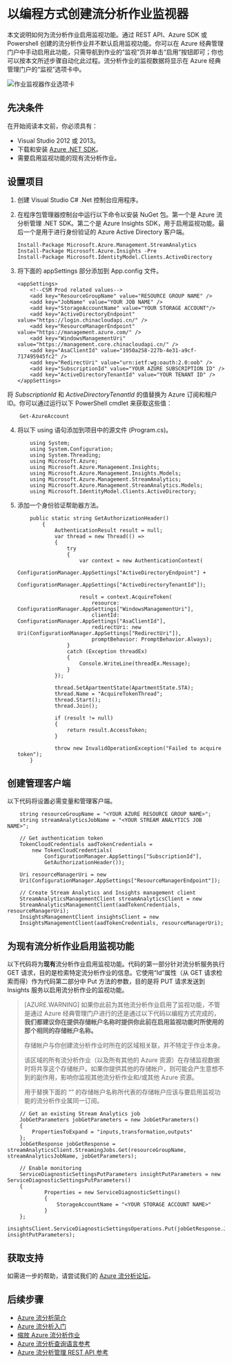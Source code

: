 <properties 
	pageTitle="以编程方式监视流分析的作业 | Azure" 
	description="了解如何以编程方式监视通过 REST API、Azure SDK 或 Powershell 创建的流分析作业。"
	keywords=".net 监视器, 作业监视器, 监视应用"
	services="stream-analytics" 
	documentationCenter="" 
	authors="jeffstokes72" 
	manager="jhubbard" 
	editor="cgronlun"/>  


<tags 
	ms.service="stream-analytics" 
	ms.devlang="na" 
	ms.topic="article" 
	ms.tgt_pltfrm="na" 
	ms.workload="data-services" 
	ms.date="09/26/2016" 
	wacn.date="01/09/2017" 
	ms.author="jeffstok"/>  



# 以编程方式创建流分析作业监视器
 本文说明如何为流分析作业启用监视功能。通过 REST API、Azure SDK 或 Powershell 创建的流分析作业并不默认启用监视功能。你可以在 Azure 经典管理门户中手动启用此功能，只需导航到作业的“监视”页并单击“启用”按钮即可；你也可以按本文所述步骤自动化此过程。流分析作业的监视数据将显示在 Azure 经典管理门户的“监视”选项卡中。

![作业监视器作业选项卡](./media/stream-analytics-monitor-jobs/stream-analytics-monitor-jobs-tab.png)

## 先决条件
在开始阅读本文前，你必须具有：

- Visual Studio 2012 或 2013。
- 下载和安装 [Azure .NET SDK](/downloads/)。
- 需要启用监视功能的现有流分析作业。

## 设置项目

1.	创建 Visual Studio C# .Net 控制台应用程序。
2.	在程序包管理器控制台中运行以下命令以安装 NuGet 包。第一个是 Azure 流分析管理 .NET SDK。第二个是 Azure Insights SDK，用于启用监视功能。最后一个是用于进行身份验证的 Azure Active Directory 客户端。

    
	    Install-Package Microsoft.Azure.Management.StreamAnalytics
	    Install-Package Microsoft.Azure.Insights -Pre
	    Install-Package Microsoft.IdentityModel.Clients.ActiveDirectory
    

3.	将下面的 appSettings 部分添加到 App.config 文件。

    
	    <appSettings>
	    	<!--CSM Prod related values-->
	    	<add key="ResourceGroupName" value="RESOURCE GROUP NAME" />
	    	<add key="JobName" value="YOUR JOB NAME" />
	    	<add key="StorageAccountName" value="YOUR STORAGE ACCOUNT"/>
	    	<add key="ActiveDirectoryEndpoint" value="https://login.chinacloudapi.cn/" />
	    	<add key="ResourceManagerEndpoint" value="https://management.azure.com/" />
	    	<add key="WindowsManagementUri" value="https://management.core.chinacloudapi.cn/" />
	    	<add key="AsaClientId" value="1950a258-227b-4e31-a9cf-717495945fc2" />
	    	<add key="RedirectUri" value="urn:ietf:wg:oauth:2.0:oob" />
	    	<add key="SubscriptionId" value="YOUR AZURE SUBSCRIPTION ID" />
	    	<add key="ActiveDirectoryTenantId" value="YOUR TENANT ID" />
	    </appSettings>
	
 将 *SubscriptionId* 和 *ActiveDirectoryTenantId* 的值替换为 Azure 订阅和租户 ID。你可以通过运行以下 PowerShell cmdlet 来获取这些值：

    
	    Get-AzureAccount
    
4.	将以下 using 语句添加到项目中的源文件 (Program.cs)。

    
	        using System;
	        using System.Configuration;
	        using System.Threading;
	        using Microsoft.Azure;
	        using Microsoft.Azure.Management.Insights;
	        using Microsoft.Azure.Management.Insights.Models;
	        using Microsoft.Azure.Management.StreamAnalytics;
	        using Microsoft.Azure.Management.StreamAnalytics.Models;
	        using Microsoft.IdentityModel.Clients.ActiveDirectory;
    
5.	添加一个身份验证帮助器方法。

	        public static string GetAuthorizationHeader()
	        	{
	        		AuthenticationResult result = null;
	        		var thread = new Thread(() =>
	        		{
	        			try
	        			{
	            			var context = new AuthenticationContext(
	                			ConfigurationManager.AppSettings["ActiveDirectoryEndpoint"] +
	                			ConfigurationManager.AppSettings["ActiveDirectoryTenantId"]);

	            			result = context.AcquireToken(
	                			resource: ConfigurationManager.AppSettings["WindowsManagementUri"],
	                			clientId: ConfigurationManager.AppSettings["AsaClientId"],
	                			redirectUri: new Uri(ConfigurationManager.AppSettings["RedirectUri"]),
	                			promptBehavior: PromptBehavior.Always);
	        			}
	        			catch (Exception threadEx)
	        			{
	            			Console.WriteLine(threadEx.Message);
	        			}
	    			});

	    			thread.SetApartmentState(ApartmentState.STA);
	    			thread.Name = "AcquireTokenThread";
	    			thread.Start();
	    			thread.Join();

	    			if (result != null)
	    			{
	        			return result.AccessToken;
	    			}

	    			throw new InvalidOperationException("Failed to acquire token");
	        }

## 创建管理客户端
以下代码将设置必需变量和管理客户端。

	    string resourceGroupName = "<YOUR AZURE RESOURCE GROUP NAME>";
	    string streamAnalyticsJobName = "<YOUR STREAM ANALYTICS JOB NAME>";

	    // Get authentication token
	    TokenCloudCredentials aadTokenCredentials =
	    	new TokenCloudCredentials(
	    		ConfigurationManager.AppSettings["SubscriptionId"],
	    		GetAuthorizationHeader());

	    Uri resourceManagerUri = new
	    Uri(ConfigurationManager.AppSettings["ResourceManagerEndpoint"]);

	    // Create Stream Analytics and Insights management client
	    StreamAnalyticsManagementClient streamAnalyticsClient = new
	    StreamAnalyticsManagementClient(aadTokenCredentials, resourceManagerUri);
	    InsightsManagementClient insightsClient = new
	    InsightsManagementClient(aadTokenCredentials, resourceManagerUri);

## 为现有流分析作业启用监视功能

以下代码将为**现有**流分析作业启用监视功能。代码的第一部分针对流分析服务执行 GET 请求，目的是检索特定流分析作业的信息。它使用“Id”属性（从 GET 请求检索而得）作为代码第二部分中 Put 方法的参数，目的是将 PUT 请求发送到 Insights 服务以启用流分析作业的监视功能。

> [AZURE.WARNING]
> 如果你此前为其他流分析作业启用了监视功能，不管是通过 Azure 经典管理门户进行的还是通过以下代码以编程方式完成的，**我们都建议你在提供存储帐户名称时提供你此前在启用监视功能时所使用的那个相同的存储帐户名称。**
> 
> 存储帐户与你创建流分析作业时所在的区域相关联，并不特定于作业本身。
> 
> 该区域的所有流分析作业（以及所有其他的 Azure 资源）在存储监视数据时将共享这个存储帐户。如果你提供其他的存储帐户，则可能会产生意想不到的副作用，影响你监视其他流分析作业和/或其他 Azure 资源。
> 
> 用于替换下面的 “<YOUR STORAGE ACCOUNT NAME>” 的存储帐户名称所代表的存储帐户应该与要启用监视功能的流分析作业属同一订阅。

	    // Get an existing Stream Analytics job
	    JobGetParameters jobGetParameters = new JobGetParameters()
	    {
	    	PropertiesToExpand = "inputs,transformation,outputs"
	    };
	    JobGetResponse jobGetResponse = streamAnalyticsClient.StreamingJobs.Get(resourceGroupName, streamAnalyticsJobName, jobGetParameters);

	    // Enable monitoring
	    ServiceDiagnosticSettingsPutParameters insightPutParameters = new ServiceDiagnosticSettingsPutParameters()
	    {
	    		Properties = new ServiceDiagnosticSettings()
	    		{
	        		StorageAccountName = "<YOUR STORAGE ACCOUNT NAME>"
	    		}
	    };
	    insightsClient.ServiceDiagnosticSettingsOperations.Put(jobGetResponse.Job.Id, insightPutParameters);



## 获取支持
如需进一步的帮助，请尝试我们的 [Azure 流分析论坛](https://social.msdn.microsoft.com/Forums/zh-cn/home?forum=AzureStreamAnalytics)。


## 后续步骤

- [Azure 流分析简介](/documentation/articles/stream-analytics-introduction/)
- [Azure 流分析入门](/documentation/articles/stream-analytics-get-started/)
- [缩放 Azure 流分析作业](/documentation/articles/stream-analytics-scale-jobs/)
- [Azure 流分析查询语言参考](https://msdn.microsoft.com/zh-cn/library/azure/dn834998.aspx)
- [Azure 流分析管理 REST API 参考](https://msdn.microsoft.com/zh-cn/library/azure/dn835031.aspx)
 

<!---HONumber=Mooncake_Quality_Review_0104_2017-->